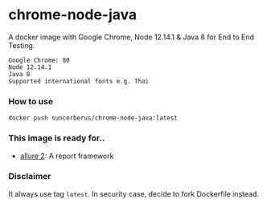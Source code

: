 # chrome-node-java
A docker image with Google Chrome, Node 12.14.1 &amp; Java 8 for End to End Testing.

```
Google Chrome: 80
Node 12.14.1
Java 8
Supported international fonts e.g. Thai
```

### How to use
```
docker push suncerberus/chrome-node-java:latest
```

### This image is ready for..

- [allure 2](https://github.com/allure-framework/allure2): A report framework

### Disclaimer
It always use tag `latest`. In security case, decide to fork Dockerfile instead.

